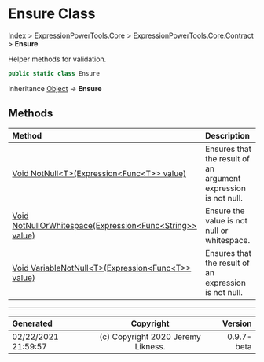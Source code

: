 ﻿# Ensure Class

[Index](../index.md) > [ExpressionPowerTools.Core](ExpressionPowerTools.Core.a.md) > [ExpressionPowerTools.Core.Contract](ExpressionPowerTools.Core.Contract.n.md) > **Ensure**

Helper methods for validation.

```csharp
public static class Ensure
```

Inheritance [Object](https://docs.microsoft.com/dotnet/api/system.object) → **Ensure**

## Methods

| Method | Description |
| :-- | :-- |
| [Void NotNull&lt;T>(Expression&lt;Func&lt;T>> value)](ExpressionPowerTools.Core.Contract.Ensure.NotNull.m.md) | Ensures that the result of an argument expression is            not null. |
| [Void NotNullOrWhitespace(Expression&lt;Func&lt;String>> value)](ExpressionPowerTools.Core.Contract.Ensure.NotNullOrWhitespace.m.md) | Ensure the value is not null or whitespace. |
| [Void VariableNotNull&lt;T>(Expression&lt;Func&lt;T>> value)](ExpressionPowerTools.Core.Contract.Ensure.VariableNotNull.m.md) | Ensures that the result of an expression is not null. |

---

| Generated | Copyright | Version |
| :-- | :-: | --: |
| 02/22/2021 21:59:57 | (c) Copyright 2020 Jeremy Likness. | 0.9.7-beta |
